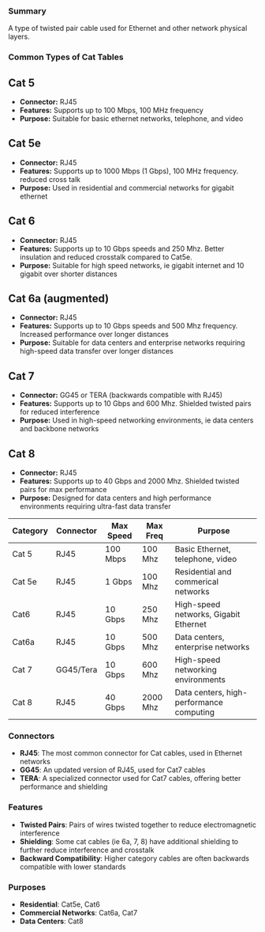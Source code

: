 ### Summary
A type of twisted pair cable used for Ethernet and other  network physical layers.

### Common Types of Cat Tables
## Cat 5
- **Connector:** RJ45
- **Features:** Supports up to 100 Mbps, 100 MHz frequency
- **Purpose:** Suitable for basic ethernet networks, telephone, and video

## Cat 5e
- **Connector:** RJ45
- **Features:** Supports up to 1000 Mbps (1 Gbps), 100 MHz frequency. reduced cross talk
- **Purpose:** Used in residential and commercial networks for gigabit ethernet

## Cat 6
- **Connector:** RJ45
- **Features:** Supports up to 10 Gbps speeds and 250 Mhz. Better insulation and reduced crosstalk compared to Cat5e.
- **Purpose:** Suitable for high speed networks, ie gigabit internet and 10 gigabit over shorter distances

## Cat 6a (augmented)
- **Connector:** RJ45
- **Features:** Supports up to 10 Gbps speeds and 500 Mhz frequency. Increased performance over longer distances
- **Purpose:** Suitable for data centers and enterprise networks requiring high-speed data transfer over longer distances

## Cat 7
- **Connector:** GG45 or TERA (backwards compatible with RJ45)
- **Features:** Supports up to 10 Gbps and 600 Mhz. Shielded twisted pairs for reduced interference
- **Purpose:** Used in high-speed networking environments, ie data centers and backbone networks

## Cat 8
- **Connector:** RJ45
- **Features:** Supports up to 40 Gbps and 2000 Mhz. Shielded twisted pairs for max performance
- **Purpose:** Designed for data centers and high performance environments requiring ultra-fast data transfer

| Category | Connector | Max Speed | Max Freq | Purpose |
|----------|-----------|-----------|----------|---------|
| Cat 5 | RJ45 | 100 Mbps | 100 Mhz | Basic Ethernet, telephone, video |
| Cat 5e | RJ45 | 1 Gbps | 100 Mhz | Residential and commerical networks |
| Cat6 | RJ45 | 10 Gbps | 250 Mhz | High-speed networks, Gigabit Ethernet |
| Cat6a | RJ45 | 10 Gbps | 500 Mhz | Data centers, enterprise networks |
| Cat 7 | GG45/Tera | 10 Gbps | 600 Mhz | High-speed networking environments |
| Cat 8 | RJ45 | 40 Gbps | 2000 Mhz | Data centers, high-performance computing |

### Connectors
- **RJ45**: The most common connector for Cat cables, used in Ethernet networks
- **GG45**: An updated version of RJ45, used for Cat7 cables
- **TERA**: A specialized connector used for Cat7 cables, offering better performance and shielding

### Features
- **Twisted Pairs**: Pairs of wires twisted together to reduce electromagnetic interference
- **Shielding**: Some cat cables (ie 6a, 7, 8) have additional shielding to further reduce interference and crosstalk
- **Backward Compatibility**: Higher category  cables are often backwards compatible with lower standards

### Purposes
- **Residential**: Cat5e, Cat6
- **Commercial Networks**: Cat6a, Cat7
- **Data Centers**: Cat8







